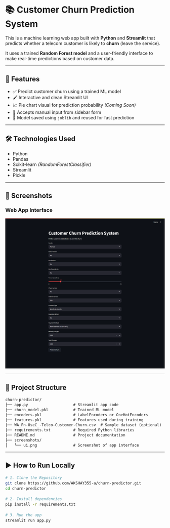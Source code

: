 # 📚 Customer Churn Prediction System

This is a machine learning web app built with **Python** and **Streamlit** that predicts whether a telecom customer is likely to **churn** (leave the service).

It uses a trained **Random Forest model** and a user-friendly interface to make real-time predictions based on customer data.

---

## 🚀 Features

- ✅ Predict customer churn using a trained ML model  
- 🖌️ Interactive and clean Streamlit UI  
- 📈 Pie chart visual for prediction probability *(Coming Soon)*  
- 📁 Accepts manual input from sidebar form  
- 💾 Model saved using `joblib` and reused for fast prediction  

---

## 🛠️ Technologies Used

- Python  
- Pandas  
- Scikit-learn *(RandomForestClassifier)*  
- Streamlit  
- Pickle  

---

## 📸 Screenshots

### Web App Interface  
![UI](screenshots/ui.png)

---

## 📂 Project Structure
```
churn-predictor/
├── app.py                    # Streamlit app code
├── churn_model.pkl           # Trained ML model
├── encoders.pkl              # LabelEncoders or OneHotEncoders
├── features.pkl              # Features used during training
├── WA_Fn-UseC_-Telco-Customer-Churn.csv  # Sample dataset (optional)
├── requirements.txt          # Required Python libraries
├── README.md                 # Project documentation
├── screenshots/
│   └── ui.png                # Screenshot of app interface
```
---

## ▶️ How to Run Locally

```bash
# 1. Clone the Repository
git clone https://github.com/AKSHAY355-a/churn-predictor.git
cd churn-predictor

# 2. Install dependencies
pip install -r requirements.txt

# 3. Run the app
streamlit run app.py
